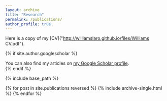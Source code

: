 ```yaml
---
layout: archive
title: "Research"
permalink: /publications/
author_profile: true
---
```


Here is a copy of my [CV]("http://williamslaro.github.io/files/Williams CV.pdf").

{% if site.author.googlescholar %}
  <div class="wordwrap">You can also find my articles on <a href="{{site.author.googlescholar}}">my Google Scholar profile</a>.</div>
{% endif %}

{% include base_path %}

{% for post in site.publications reversed %}
  {% include archive-single.html %}
{% endfor %}
